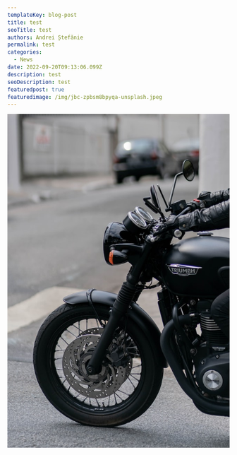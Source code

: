 ```yaml
---
templateKey: blog-post
title: test
seoTitle: test
authors: Andrei Ștefănie
permalink: test
categories:
  - News
date: 2022-09-20T09:13:06.099Z
description: test
seoDescription: test
featuredpost: true
featuredimage: /img/jbc-zpbsm8bpyqa-unsplash.jpeg
---
```

<img src="/img/zz.jpeg" alt="" title="" class="shadows,rounded-lg"/>